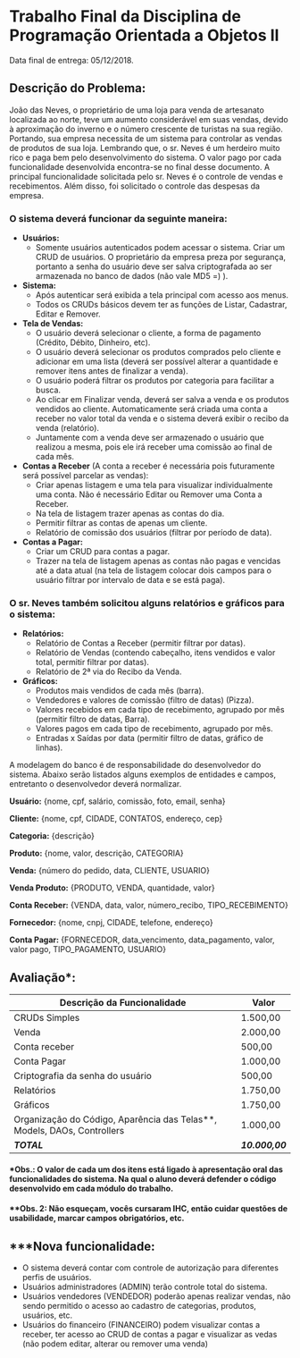 # Trabalho Final da Disciplina de Programação Orientada a Objetos II

Data final de entrega: 05/12/2018.

## **Descrição do Problema:**

João das Neves, o proprietário de uma loja para venda de artesanato
localizada ao norte, teve um aumento considerável em suas vendas, devido à
aproximação do inverno e o número crescente de turistas na sua região.
Portando, sua empresa necessita de um sistema para controlar as vendas de
produtos de sua loja. Lembrando que, o sr. Neves é um herdeiro muito rico e
paga bem pelo desenvolvimento do sistema. O valor pago por cada
funcionalidade desenvolvida encontra-se no final desse documento.
A principal funcionalidade solicitada pelo sr. Neves é o controle de vendas e recebimentos. Além disso, foi solicitado o controle das despesas da empresa.

### **O sistema deverá funcionar da seguinte maneira**:

- **Usuários:** 
	- Somente usuários autenticados podem acessar o sistema. Criar um CRUD de usuários. O proprietário da empresa preza por segurança, portanto a senha do usuário deve ser salva criptografada ao ser armazenada no banco de dados (não vale MD5 =) ).  
- **Sistema:**
  - Após autenticar será exibida a tela principal com acesso aos menus.
  - Todos os CRUDs básicos devem ter as funções de Listar, Cadastrar, Editar e Remover.
- **Tela de Vendas:**
  - O usuário deverá selecionar o cliente, a forma de pagamento (Crédito, Débito, Dinheiro, etc).
  - O usuário deverá selecionar os produtos comprados pelo cliente e adicionar em uma lista (deverá ser possível alterar a quantidade e remover itens antes de finalizar a venda).
  - O usuário poderá filtrar os produtos por categoria para facilitar a busca.
  - Ao clicar em Finalizar venda, deverá ser salva a venda e os produtos vendidos ao cliente. Automaticamente será criada uma conta a receber no valor total da venda e o sistema deverá exibir o recibo da venda (relatório).
  - Juntamente com a venda deve ser armazenado o usuário que realizou a mesma, pois ele irá receber uma comissão ao final de cada mês.
- **Contas a Receber** (A conta a receber é necessária pois futuramente será possível parcelar as vendas):
  - Criar apenas listagem e uma tela para visualizar individualmente uma conta. Não é necessário Editar ou Remover uma Conta a Receber.
  - Na tela de listagem trazer apenas as contas do dia.
  - Permitir filtrar as contas de apenas um cliente.
  - Relatório de comissão dos usuários (filtrar por período de data).
- **Contas a Pagar:**
	- Criar um CRUD para contas a pagar.
	- Trazer na tela de listagem apenas as contas não pagas e vencidas até a data atual (na tela de listagem colocar dois campos para o usuário filtrar por intervalo de data e se está paga).

### O sr. Neves também solicitou alguns relatórios e gráficos para o sistema:

- **Relatórios:** 
	- Relatório de Contas a Receber (permitir filtrar por datas).
	- Relatório de Vendas (contendo cabeçalho, itens vendidos e valor total, permitir filtrar por datas).
	- Relatório de 2ª via do Recibo da Venda.
- **Gráficos:**
	- Produtos mais vendidos de cada mês (barra).
	- Vendedores e valores de comissão (filtro de datas) (Pizza).
	- Valores recebidos em cada tipo de recebimento, agrupado por mês (permitir filtro de datas, Barra).
	- Valores pagos em cada tipo de recebimento, agrupado por mês.
	- Entradas x Saídas por data (permitir filtro de datas, gráfico de linhas).


 A modelagem do banco é de responsabilidade do desenvolvedor do sistema. Abaixo serão listados alguns exemplos de entidades e campos, entretanto o desenvolvedor deverá normalizar.

**Usuário:** {nome, cpf, salário, comissão, foto, email, senha}

**Cliente:** {nome, cpf, CIDADE, CONTATOS, endereço, cep}

**Categoria:** {descrição}

**Produto:** {nome, valor, descrição, CATEGORIA}

**Venda:** {número do pedido, data, CLIENTE, USUARIO}

**Venda Produto:** {PRODUTO, VENDA, quantidade, valor}

**Conta Receber:** {VENDA, data, valor, número_recibo, TIPO_RECEBIMENTO}

**Fornecedor:** {nome, cnpj, CIDADE, telefone, endereço}

**Conta Pagar:** {FORNECEDOR, data_vencimento, data_pagamento, valor, valor pago, TIPO_PAGAMENTO, USUARIO}

## Avaliação*:

| Descrição da Funcionalidade                                             | Valor     |
|-------------------------------------------------------------------------|-----------|
| CRUDs Simples                                                           | 1.500,00  |
| Venda                                                                   |  2.000,00 |
| Conta receber                                                           | 500,00    |
| Conta Pagar                                                             | 1.000,00  |
| Criptografia da senha do usuário                                        | 500,00    |
| Relatórios                                                              | 1.750,00  |
| Gráficos                                                                | 1.750,00  |
| Organização do Código, Aparência das Telas**, Models, DAOs, Controllers | 1.000,00  |
| ***TOTAL***                                                             | ***10.000,00*** |

#### *Obs.: O valor de cada um dos itens está ligado à apresentação oral das funcionalidades do sistema. Na qual o aluno deverá defender o código desenvolvido em cada módulo do trabalho. 
#### **Obs. 2: Não esqueçam, vocês cursaram IHC, então cuidar questões de usabilidade, marcar campos obrigatórios, etc.

## ***Nova funcionalidade: 
- O sistema deverá contar com controle de autorização para diferentes perfis de usuários.
- Usuários administradores (ADMIN) terão controle total do sistema.
- Usuários vendedores (VENDEDOR) poderão apenas realizar vendas, não sendo permitido o acesso ao cadastro de categorias, produtos, usuários, etc.
- Usuários do financeiro (FINANCEIRO) podem visualizar contas a receber, ter acesso ao CRUD de contas a pagar e visualizar as vedas (não podem editar, alterar ou remover uma venda)
